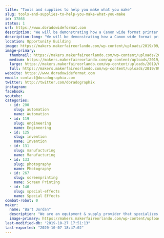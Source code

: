 ```yaml
---
title: "Tools and supplies to help you make what you make"
slug: tools-and-supplies-to-help-you-make-what-you-make
id: 37868
status: 1
url: https://www.doradowideformat.com
description: "We will be demonstrating how a Canon wide format printer, a Graphtec cutter plotter and a laminator can be used create unconventional parts and products using specialty medias designed for applications outside of the usual mainstram applications. "
description-long: "We will be demonstrating how a Canon wide format printer, a Graphtec cutter plotter and a laminator can be used create unconventional parts and products using specialty medias designed for uses outside of usual mainstram applications. As part of our demonstrations we will produce such things as product faceplates, touchpad screens, light diffusion panels, custom gaskets and seals, miniature and large product decals - precisely cut to fit any contour. We will also demonstrate how the associated software can greatly expand the capabilities of the equipment. Technical specialists from Canon USA will accompany us to assist in these demonstrations and offer technical consultations."
location: Opportunity Building
image: https://makers.makerfaireorlando.com/wp-content/uploads/2019/09/dorado_mfo2018_2-1024x684.jpg
image-primary:
  thumbnail: https://makers.makerfaireorlando.com/wp-content/uploads/2019/09/dorado_mfo2018_2-150x150.jpg
  medium: https://makers.makerfaireorlando.com/wp-content/uploads/2019/09/dorado_mfo2018_2-300x200.jpg
  large: https://makers.makerfaireorlando.com/wp-content/uploads/2019/09/dorado_mfo2018_2-1024x684.jpg
  full: https://makers.makerfaireorlando.com/wp-content/uploads/2019/09/dorado_mfo2018_2.jpg
website: https://www.doradowideformat.com
email: contact@doradographix.com
twitter: http://twitter.com/doradographix
instagram: 
facebook: 
youtube: 
categories:
  - id: 200
    slug: automation
    name: Automation
  - id: 119
    slug: engineering
    name: Engineering
  - id: 125
    slug: invention
    name: Invention
  - id: 131
    slug: manufacturing
    name: Manufacturing
  - id: 133
    slug: photography
    name: Photography
  - id: 267
    slug: screenprinting
    name: Screen Printing
  - id: 146
    slug: special-effects
    name: Special Effects
combat-robot: 0
maker:
  name: "Bart Jordan"
  description: "We are an equipment & supply provider that specializes in training our customers on the techniques and applications afforded by the products we sell. This includes applying our products for \"out of the box\" thinkers - meaning that we work with entrepreneurs to help them achieve their vision by testing our products in ways that are not always shown in the owners manual or material specification."
  image-primary: https://makers.makerfaireorlando.com/wp-content/uploads/2017/09/DoradoLogo2x1.jpg
last-modified-db: "2019-10-27 17:51:13"
last-exported: "2020-10-07 18:47:02"
---
```

